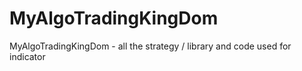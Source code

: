 # MyAlgoTradingKingDom
MyAlgoTradingKingDom - all the strategy / library and code used for indicator

